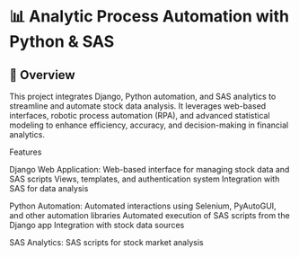 # 📊 Analytic Process Automation with Python & SAS

## 📝 Overview
This project integrates Django, Python automation, and SAS analytics to streamline and automate stock data analysis. It leverages web-based interfaces, robotic process automation (RPA), and advanced statistical modeling to enhance efficiency, accuracy, and decision-making in financial analytics.

Features

Django Web Application:
Web-based interface for managing stock data and SAS scripts
Views, templates, and authentication system
Integration with SAS for data analysis

Python Automation:
Automated interactions using Selenium, PyAutoGUI, and other automation libraries
Automated execution of SAS scripts from the Django app
Integration with stock data sources

SAS Analytics:
SAS scripts for stock market analysis
